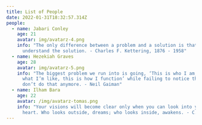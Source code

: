 ```yaml
---
title: List of People
date: 2022-01-31T18:32:57.314Z
people:
  - name: Jabari Conley
    age: 21
    avatar: img/avatarz-4.png
    info: "The only difference between a problem and a solution is that people
      understand the solution. - Charles F. Kettering, 1876 - 1958"
  - name: Hezekiah Graves
    age: 28
    avatar: img/avatarz-5.png
    info: "The biggest problem we run into is going, ‘This is who I am, this is
      what I’m like, this is how I function’ while failing to notice that you
      don’t do that anymore. - Neil Gaiman"
  - name: Ilham Bara
    age: 22
    avatar: /img/avatarz-tomas.png
    info: "Your visions will become clear only when you can look into your own
      heart. Who looks outside, dreams; who looks inside, awakens. - C.G. Jung"
---
```

